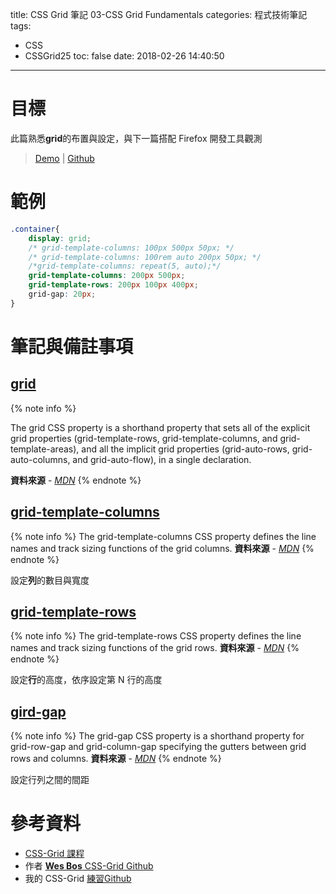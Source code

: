 title: CSS Grid 筆記 03-CSS Grid Fundamentals
categories: 程式技術筆記
tags:
  - CSS
  - CSSGrid25
toc: false
date: 2018-02-26 14:40:50
---

# 目標


此篇熟悉**grid**的布置與設定，與下一篇搭配 Firefox 開發工具觀測
<!-- more -->

> [Demo](https://shunnien.github.io/css-grid25day/day_03/index.html) | [Github](https://github.com/shunnien/css-grid25day)

# 範例

``` css
.container{
    display: grid;
    /* grid-template-columns: 100px 500px 50px; */
    /* grid-template-columns: 100rem auto 200px 50px; */
    /*grid-template-columns: repeat(5, auto);*/
    grid-template-columns: 200px 500px;
    grid-template-rows: 200px 100px 400px;
    grid-gap: 20px;
}
```

# 筆記與備註事項

## [**grid**][1]

{% note info %}

The grid CSS property is a shorthand property that sets all of the explicit grid properties (grid-template-rows, grid-template-columns, and grid-template-areas), and all the implicit grid properties (grid-auto-rows, grid-auto-columns, and grid-auto-flow), in a single declaration.

**資料來源** - [*MDN*](https://developer.mozilla.org/en-US/docs/Web/CSS/grid)
{% endnote %}

## [**grid-template-columns**][2]

{% note info %}
The grid-template-columns CSS property defines the line names and track sizing functions of the grid columns.
**資料來源** - [*MDN*]()
{% endnote %}

設定**列**的數目與寬度

## [**grid-template-rows**][3]

{% note info %}
The grid-template-rows CSS property defines the line names and track sizing functions of the grid rows.
**資料來源** - [*MDN*](https://developer.mozilla.org/en-US/docs/Web/CSS/grid-template-rows)
{% endnote %}

設定**行**的高度，依序設定第 N 行的高度

## [**gird-gap**][4]

{% note info %}
The grid-gap CSS property is a shorthand property for grid-row-gap and grid-column-gap specifying the gutters between grid rows and columns.
**資料來源** - [*MDN*](https://developer.mozilla.org/en-US/docs/Web/CSS/grid-gap)
{% endnote %}

設定行列之間的間距

# 參考資料

- [CSS-Grid 課程](https://cssgrid.io/)
- 作者 [**Wes Bos** CSS-Grid Github](https://github.com/wesbos/css-grid)
- 我的 CSS-Grid [練習Github](https://github.com/shunnien/css-grid25day)

[1]: https://developer.mozilla.org/en-US/docs/Web/CSS/grid
[2]: https://developer.mozilla.org/en-US/docs/Web/CSS/grid-template-columns
[3]: https://developer.mozilla.org/en-US/docs/Web/CSS/grid-template-rows
[4]: https://developer.mozilla.org/en-US/docs/Web/CSS/grid-gap